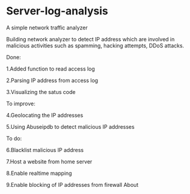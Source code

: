 # Server-log-analysis

A simple network traffic analyzer

Building network analyzer to detect IP address which are involved in malicious activities such as spamming, hacking attempts, DDoS attacks.

Done:

1.Added function to read access log

2.Parsing IP address from access log

3.Visualizing the satus code

To improve:

4.Geolocating the IP addresses

5.Using Abuseipdb to detect malicious IP addresses

To do:

6.Blacklist malicious IP address

7.Host a website from home server

8.Enable realtime mapping

9.Enable blocking of IP addresses from firewall
About

